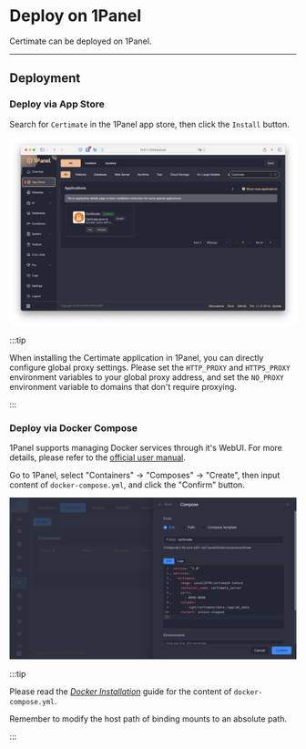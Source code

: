 ﻿# Deploy on 1Panel

Certimate can be deployed on 1Panel.

---

## Deployment

### Deploy via App Store

Search for `Certimate` in the 1Panel app store, then click the `Install` button.

![Screenshot](https://github.com/certimate-go/docs/blob/main/assets/gh/store.installation_1panel.en.png?raw=true)

:::tip

When installing the Certimate application in 1Panel, you can directly configure global proxy settings. Please set the `HTTP_PROXY` and `HTTPS_PROXY` environment variables to your global proxy address, and set the `NO_PROXY` environment variable to domains that don't require proxying.

:::

### Deploy via Docker Compose

1Panel supports managing Docker services through it's WebUI. For more details, please refer to the [official user manual](https://docs.1panel.pro/user_manual/containers/introduction/).

Go to 1Panel, select "Containers" -> "Composes" -> "Create", then input content of `docker-compose.yml`, and click the "Confirm" button.

![Screenshot](https://github.com/certimate-go/docs/blob/main/assets/gh/installation_1panel.en.png?raw=true)

:::tip

Please read the _[Docker Installation](/docs/getting-started/installation/docker)_ guide for the content of `docker-compose.yml`.

Remember to modify the host path of binding mounts to an absolute path.

:::